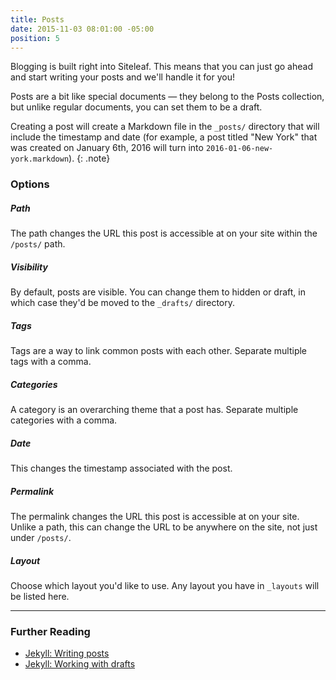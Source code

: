 ```yaml
---
title: Posts
date: 2015-11-03 08:01:00 -05:00
position: 5
---
```


Blogging is built right into Siteleaf. This means that you can just go ahead and start writing your posts and we'll handle it for you!

Posts are a bit like special documents — they belong to the Posts collection, but unlike regular documents, you can set them to be a draft.

Creating a post will create a Markdown file in the `_posts/` directory that will include the timestamp and date (for example, a post titled "New York" that was created on January 6th, 2016 will turn into `2016-01-06-new-york.markdown`).
{: .note}

### Options

##### Path

The path changes the URL this post is accessible at on your site within the `/posts/` path.

##### Visibility

By default, posts are visible. You can change them to hidden or draft, in which case they'd be moved to the `_drafts/` directory.

##### Tags

Tags are a way to link common posts with each other. Separate multiple tags with a comma.

##### Categories

A category is an overarching theme that a post has. Separate multiple categories with a comma.

##### Date

This changes the timestamp associated with the post.

##### Permalink

The permalink changes the URL this post is accessible at on your site. Unlike a path, this can change the URL to be anywhere on the site, not just under `/posts/`.

##### Layout

Choose which layout you'd like to use. Any layout you have in `_layouts` will be listed here.

---

### Further Reading

- [Jekyll: Writing posts](http://jekyllrb.com/docs/posts/)
- [Jekyll: Working with drafts](http://jekyllrb.com/docs/drafts/)
